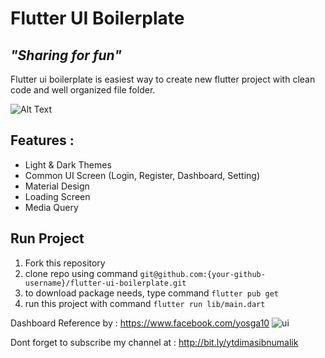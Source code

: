 # Flutter UI Boilerplate
## _"Sharing for fun"_

Flutter ui boilerplate is easiest way to create new flutter project with clean code and well organized file folder.

![Alt Text](https://media.giphy.com/media/L4Tv7PGXjfp8G51N7N/giphy.gif)

## Features : 
- Light & Dark Themes
- Common UI Screen (Login, Register, Dashboard, Setting)
- Material Design
- Loading Screen
- Media Query

## Run Project
1. Fork this repository
2. clone repo using command `git@github.com:{your-github-username}/flutter-ui-boilerplate.git`
3. to download package needs, type command `flutter pub get`
4. run this project with command `flutter run lib/main.dart`

Dashboard Reference by : https://www.facebook.com/yosga10
![ui](https://user-images.githubusercontent.com/49100522/117755405-5779ff80-b246-11eb-8053-1fd4d3038ecf.jpg)

Dont forget to subscribe my channel at : 
http://bit.ly/ytdimasibnumalik
